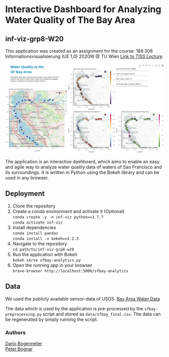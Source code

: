 # Interactive Dashboard for Analyzing Water Quality of The Bay Area
## inf-viz-grp8-W20

This application was created as an assignment for the course: 188.308 Informationsvisualisierung (UE 1,0) 2020W @ TU Wien
[Link to TISS Lecture](https://tiss.tuwien.ac.at/course/courseDetails.xhtml?dswid=3687&dsrid=241&courseNr=188308&semester=2020W)

![image info](./sfbay_analytics.png)

The application is an interactive dashboard, which aims to enable an easy and agile way to analyze water quality data of waters of San Francisco and its surroundings.
It is written in Python using the Bokeh library and can be used in any browser.

## Deployment

1. Clone the repository  
2. Create a conda environment and activate it (Optional)  
`conda create -y -n inf-viz python==3.7.7`  
   `conda activate inf-viz`  
3. Install dependencies  
`conda install pandas`  
`conda install -v bokeh==2.2.3`  
4. Navigate to the repository  
`cd path/to/inf-viz-grp8-w20`  
5. Run the application with Bokeh  
`bokeh serve sfbay-analytics.py`  
6. Open the running app in your browser  
`brave-browser http://localhost:5006/sfbay-analytics`  

## Data
We used the publicly available sensor-data of USGS:
[Bay Area Water Data](https://sfbay.wr.usgs.gov/access/wqdata/index.html)

The data which is used by the application is pre-processed by the `sfbay-preprocessing.py` script and stored as `data/sfbay_final.csv`. The data can be regenerated by simply running the script.


### Authors
[Dario Bogenreiter](https://github.com/dario-bo)  
[Peter Bognar](https://github.com/bognarpeter)    

